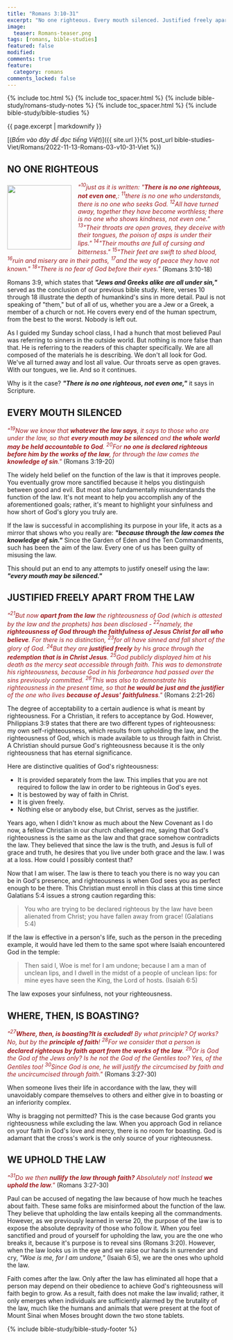 ```yaml
---
title: "Romans 3:10-31"
excerpt: "No one righteous. Every mouth silenced. Justified freely apart from the law. Where, then, is boasting? We uphold the law."
image:
  teaser: Romans-teaser.png
tags: [romans, bible-studies]
featured: false
modified:
comments: true
feature:
  category: romans
comments_locked: false
---
```


{% include toc.html %}
{% include toc_spacer.html %}
{% include bible-study/romans-study-notes %}
{% include toc_spacer.html %}
{% include bible-study/bible-studies %}

{{ page.excerpt | markdownify }}

[(<em>Bấm vào đây để đọc tiếng Việt</em>)]({{ site.url }}{% post_url bible-studies-Viet/Romans/2022-11-13-Romans-03-v10-31-Viet %})

## NO ONE RIGHTEOUS
<div>
<p>
<img alt src="http://vacsf.org/assets/images/Romans-teaser.png" style="border: 0px none; margin: 7px 15px 0px 0px; max-width: 100%; height: 148px; padding: 0px; float: left;">
<span style="color: rgb(159, 29, 33);"><i>"<sup>10</sup>just as it is written: "<strong>There is no one righteous, not even one</strong>,: <sup>11</sup>there is no one who understands, there is no one who seeks God. <sup>12</sup>All have turned away, together they have become worthless; there is no one who shows kindness, not even one." <sup>13</sup>"Their throats are open graves, they deceive with their tongues, the poison of asps is under their lips." <sup>14</sup>"Their mouths are full of cursing and bitterness." <sup>15</sup>"Their feet are swift to shed blood, <sup>16</sup>ruin and misery are in their paths, <sup>17</sup>and the way of peace they have not known." <sup>18</sup>"There is no fear of God before their eyes."</i></span> (Romans 3:10-18)</p>
</div>

Romans 3:9, which states that ***"Jews and Greeks alike are all under sin,"*** served as the conclusion of our previous bible study. Here, verses 10 through 18 illustrate the depth of humankind's sins in more detail. Paul is not speaking of "them," but of all of us, whether you are a Jew or a Greek, a member of a church or not. He covers every end of the human spectrum, from the best to the worst. Nobody is left out.

As I guided my Sunday school class, I had a hunch that most believed Paul was referring to sinners in the outside world. But nothing is more false than that. He is referring to the readers of this chapter specifically. We are all composed of the materials he is describing. We don't all look for God. We've all turned away and lost all value. Our throats serve as open graves. With our tongues, we lie. And so it continues.

Why is it the case? ***"There is no one righteous, not even one,"*** it says in Scripture.

## EVERY MOUTH SILENCED

<span style="color: rgb(159, 29, 33);">
<i>"<sup>19</sup>Now we know that <strong>whatever the law says</strong>, it says to those who are under the law, so that <strong>every mouth may be silenced</strong> and <strong>the whole world may be held accountable to God</strong>. <sup>20</sup>For <strong>no one is declared righteous before him by the works of the law</strong>, for through the law comes the <strong>knowledge of sin</strong>."</i></span> (Romans 3:19-20)

The widely held belief on the function of the law is that it improves people. You eventually grow more sanctified because it helps you distinguish between good and evil. But most also fundamentally misunderstands the function of the law. It's not meant to help you accomplish any of the aforementioned goals; rather, it's meant to highlight your sinfulness and how short of God's glory you truly are.

If the law is successful in accomplishing its purpose in your life, it acts as a mirror that shows who you really are: ***"because through the law comes the knowledge of sin."*** Since the Garden of Eden and the Ten Commandments, such has been the aim of the law. Every one of us has been guilty of misusing the law.

This should put an end to any attempts to justify oneself using the law: ***"every mouth may be silenced."***

## JUSTIFIED FREELY APART FROM THE LAW

<span style="color: rgb(159, 29, 33);">
<i>"<sup>21</sup>But now <strong>apart from the law</strong> the righteousness of God (which is attested by the law and the prophets) has been disclosed - <sup>22</sup>namely, the <strong>righteousness of God through the faithfulness of Jesus Christ for all who believe</strong>. For there is no distinction, <sup>23</sup>for all have sinned and fall short of the glory of God. <sup>24</sup>But they are <strong>justified freely</strong> by his grace through the <strong>redemption that is in Christ Jesus</strong>. <sup>25</sup>God publicly displayed him at his death as the mercy seat accessible through faith. This was to demonstrate his righteousness, because God in his forbearance had passed over the sins previously committed. <sup>26</sup>This was also to demonstrate his righteousness in the present time, so that <strong>he would be just and the justifier</strong> of the one who lives <strong>because of Jesus' faithfulness</strong>."</i></span> (Romans 2:21-26)

The degree of acceptability to a certain audience is what is meant by righteousness. For a Christian, it refers to acceptance by God. However, Philippians 3:9 states that there are two different types of righteousness: my own self-righteousness, which results from upholding the law, and the righteousness of God, which is made available to us through faith in Christ. A Christian should pursue God's righteousness because it is the only righteousness that has eternal significance.

Here are distinctive qualities of God's righteousness:

- It is provided separately from the law. This implies that you are not required to follow the law in order to be righteous in God's eyes.
- It is bestowed by way of faith in Christ.
- It is given freely.
- Nothing else or anybody else, but Christ, serves as the justifier.

Years ago, when I didn't know as much about the New Covenant as I do now, a fellow Christian in our church challenged me, saying that God's righteousness is the same as the law and that grace somehow contradicts the law. They believed that since the law is the truth, and Jesus is full of grace and truth, he desires that you live under both grace and the law. I was at a loss. How could I possibly contest that?

Now that I am wiser.  The law is there to teach you there is no way you can be in God's presence, and righteousness is when God sees you as perfect enough to be there. This Christian must enroll in this class at this time since Galatians 5:4 issues a strong caution regarding this:

> You who are trying to be declared righteous by the law have been alienated from Christ; you have fallen away from grace! (Galatians 5:4)

If the law is effective in a person's life, such as the person in the preceding example, it would have led them to the same spot where Isaiah encountered God in the temple:

> Then said I, Woe is me! for I am undone; because I am a man of unclean lips, and I dwell in the midst of a people of unclean lips: for mine eyes have seen the King, the Lord of hosts. (Isaiah 6:5)

The law exposes your sinfulness, not your righteousness.

## WHERE, THEN, IS BOASTING?

<span style="color: rgb(159, 29, 33);">
<i>"<sup>27</sup><strong>Where, then, is boasting?It is excluded!</strong>  By what principle? Of works? No, but by the <strong>principle of faith</strong>! <sup>28</sup>For we consider that a person is <strong>declared righteous by faith apart from the works of the law</strong>. <sup>29</sup>Or is God the God of the Jews only? Is he not the God of the Gentiles too? Yes, of the Gentiles too! <sup>30</sup>Since God is one, he will justify the circumcised by faith and the uncircumcised through faith."</i></span> (Romans 3:27-30)

When someone lives their life in accordance with the law, they will unavoidably compare themselves to others and either give in to boasting or an inferiority complex.

Why is bragging not permitted? This is the case because God grants you righteousness while excluding the law. When you approach God in reliance on your faith in God's love and mercy, there is no room for boasting. God is adamant that the cross's work is the only source of your righteousness.

## WE UPHOLD THE LAW

<span style="color: rgb(159, 29, 33);">
<i>"<sup>31</sup>Do we then <strong>nullify the law through faith?</strong> Absolutely not! Instead <strong>we uphold the law</strong>."</i></span> (Romans 3:27-30)

Paul can be accused of negating the law because of how much he teaches about faith. These same folks are misinformed about the function of the law. They believe that upholding the law entails keeping all the commandments. However, as we previously learned in verse 20, the purpose of the law is to expose the absolute depravity of those who follow it. When you feel sanctified and proud of yourself for upholding the law, you are the one who breaks it, because it's purpose is to reveal sins (Romans 3:20). However, when the law looks us in the eye and we raise our hands in surrender and cry, *"Woe is me, for I am undone,"* (Isaiah 6:5), we are the ones who uphold the law.

Faith comes after the law. Only after the law has eliminated all hope that a person may depend on their obedience to achieve God's righteousness will faith begin to grow. As a result, faith does not make the law invalid; rather, it only emerges when individuals are sufficiently alarmed by the brutality of the law, much like the humans and animals that were present at the foot of Mount Sinai when Moses brought down the two stone tablets.


{% include bible-study/bible-study-footer %}
